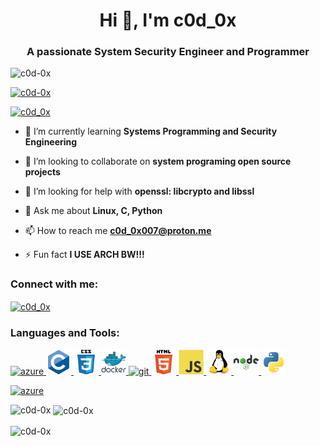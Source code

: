 <!--
- 👋 Hi, I’m @c0d-0x
- 👀 I’m interested in software and Security Engineeing
- 🌱 I’m currently learning Backend dev @Ordin Project and PNPT @ TCM-Security
- 💞️ I’m looking to collaborate on community projects


c0d-0x/c0d-0x is a ✨ special ✨ repository because its `README.md` (this file) appears on your GitHub profile.
You can click the Preview link to take a look at your changes.
--->

<h1 align="center">Hi 👋, I'm c0d_0x</h1>
<h3 align="center">A passionate System Security Engineer and Programmer</h3>

<p align="left"> <img src="https://komarev.com/ghpvc/?username=c0d-0x&label=Profile%20views&color=0e75b6&style=flat" alt="c0d-0x" /> </p>

<p align="left"> <a href="https://github.com/ryo-ma/github-profile-trophy"><img src="https://github-profile-trophy.vercel.app/?username=c0d-0x" alt="c0d-0x" /></a> </p>

<p align="left"> <a href="https://twitter.com/c0d_0x" target="blank"><img src="https://img.shields.io/twitter/follow/c0d_0x?logo=twitter&style=for-the-badge" alt="c0d_0x" /></a> </p>

- 🌱 I’m currently learning **Systems Programming and Security Engineering**

- 👯 I’m looking to collaborate on **system programing open source projects**

- 🤝 I’m looking for help with **openssl: libcrypto and libssl**

- 💬 Ask me about **Linux, C, Python**

- 📫 How to reach me **c0d_0x007@proton.me**

- ⚡ Fun fact **I USE ARCH BW!!!**

<h3 align="left">Connect with me:</h3>
<p align="left">
<a href="https://twitter.com/c0d_0x" target="blank"><img align="center" src="https://raw.githubusercontent.com/rahuldkjain/github-profile-readme-generator/master/src/images/icons/Social/twitter.svg" alt="c0d_0x" height="30" width="40" /></a>
</p>

<h3 align="left">Languages and Tools:</h3>
<p align="left"> <a href="https://azure.microsoft.com/en-in/" target="_blank" rel="noreferrer"> <img src="https://www.vectorlogo.zone/logos/microsoft_azure/microsoft_azure-icon.svg" alt="azure" width="40" height="40"/> </a> <a href="https://www.cprogramming.com/" target="_blank" rel="noreferrer"> <img src="https://raw.githubusercontent.com/devicons/devicon/master/icons/c/c-original.svg" alt="c" width="40" height="40"/> </a> <a href="https://www.w3schools.com/css/" target="_blank" rel="noreferrer"> <img src="https://raw.githubusercontent.com/devicons/devicon/master/icons/css3/css3-original-wordmark.svg" alt="css3" width="40" height="40"/> </a> <a href="https://www.docker.com/" target="_blank" rel="noreferrer"> <img src="https://raw.githubusercontent.com/devicons/devicon/master/icons/docker/docker-original-wordmark.svg" alt="docker" width="40" height="40"/> </a> <a href="https://git-scm.com/" target="_blank" rel="noreferrer"> <img src="https://www.vectorlogo.zone/logos/git-scm/git-scm-icon.svg" alt="git" width="40" height="40"/> </a> <a href="https://www.w3.org/html/" target="_blank" rel="noreferrer"> <img src="https://raw.githubusercontent.com/devicons/devicon/master/icons/html5/html5-original-wordmark.svg" alt="html5" width="40" height="40"/> </a> <a href="https://developer.mozilla.org/en-US/docs/Web/JavaScript" target="_blank" rel="noreferrer"> <img src="https://raw.githubusercontent.com/devicons/devicon/master/icons/javascript/javascript-original.svg" alt="javascript" width="40" height="40"/> </a> <a href="https://www.linux.org/" target="_blank" rel="noreferrer"> <img src="https://raw.githubusercontent.com/devicons/devicon/master/icons/linux/linux-original.svg" alt="linux" width="40" height="40"/> </a> <a href="https://nodejs.org" target="_blank" rel="noreferrer"> <img src="https://raw.githubusercontent.com/devicons/devicon/master/icons/nodejs/nodejs-original-wordmark.svg" alt="nodejs" width="40" height="40"/> </a> <a href="https://www.python.org" target="_blank" rel="noreferrer"> <img src="https://raw.githubusercontent.com/devicons/devicon/master/icons/python/python-original.svg" alt="python" width="40" height="40"/> </a> </p>

<p align="left"> <a href="https://www.lua.org/" target="_blank" rel="noreferrer"> <img src="https://www.vectorlogo.zone/logos/lua/lua-icon.svg" alt="azure" width="40" height="40"/> </a>


<p><img align="left" src="https://github-readme-stats.vercel.app/api/top-langs?username=c0d-0x&show_icons=true&locale=en&layout=compact" alt="c0d-0x" /></p>

<p>&nbsp;<img align="center" src="https://github-readme-stats.vercel.app/api?username=c0d-0x&show_icons=true&locale=en" alt="c0d-0x" /></p>

<p><img align="center" src="https://github-readme-streak-stats.herokuapp.com/?user=c0d-0x&" alt="c0d-0x" /></p>

